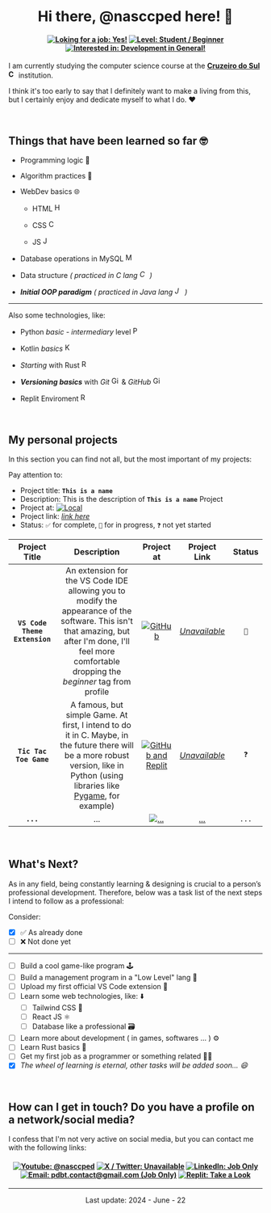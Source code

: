 <!-- title and -->
<h1 align="center">Hi there, @nasccped here! 👋</h1>

<!-- some centered badges -->
<h4 align="center">

[![Loking for a job: Yes!][loking-for-a-job-badge]](#)
[![Level: Student / Beginner][level-badge]](#)
[![Interested in: Development in General!][interested-in-badge]](#)

</h4>

<!-- description text -->
I am currently studying the computer science course at the
[**Cruzeiro do Sul <img
src="https://logospng.org/download/cruzeiro-do-sul/logo-cruzeiro-do-sul-estrela-1024.png"
style="height: 1rem"
alt="Cruzeiro do Sul logo">**][cruzeiro-do-sul-link] institution.

I think it's too early to say that I definitely want to make a living
from this, but I certainly enjoy and dedicate myself to what I do. ❤️

<br>



<!-- self explanatory -->
## Things that have been learned so far 🤓

- Programming logic 👾

- Algorithm practices 📑

- WebDev basics 🌐
  
  - HTML <img
  src="https://cdn.iconscout.com/icon/free/png-256/free-html-5-1-1175208.png"
  style="height: 1rem"
  alt="HTML logo">

  - CSS <img
  src="https://upload.wikimedia.org/wikipedia/commons/thumb/6/62/CSS3_logo.svg/800px-CSS3_logo.svg.png"
  style="height: 1rem"
  alt="CSS logo">

  - JS <img
  src="https://upload.wikimedia.org/wikipedia/commons/6/6a/JavaScript-logo.png"
  style="height: 1rem"
  alt="JS logo">

- Database operations in MySQL
<img
src="https://cdn-icons-png.flaticon.com/512/9850/9850774.png"
style="height: 1rem"
alt="MySQL logo">


- Data structure *( practiced in C lang
<img
src="https://upload.wikimedia.org/wikipedia/commons/1/19/C_Logo.png"
style="height: 1rem"
alt="C lang logo"> )*

- ***Initial OOP paradigm*** *( practiced in Java lang
<img
src="https://cdn4.iconfinder.com/data/icons/logos-and-brands/512/181_Java_logo_logos-512.png"
style="height: 1rem"
alt="Java logo"> )*

---

<!-- aditional -->
Also some technologies, like:

- Python *basic - intermediary* level
<img
src="https://upload.wikimedia.org/wikipedia/commons/thumb/c/c3/Python-logo-notext.svg/1869px-Python-logo-notext.svg.png"
style="height: 1rem"
alt="Python logo">

- Kotlin *basics*
<img
src="https://upload.wikimedia.org/wikipedia/commons/thumb/7/74/Kotlin_Icon.png/1200px-Kotlin_Icon.png"
style="height: 1rem"
alt="Kotlin logo">

- *Starting* with Rust 
<img
src="https://storage.googleapis.com/sticker-prod/3aof1uO8djechjc2XRDE/5.png"
style="height: 1rem"
alt="Rust logo">

- ***Versioning basics*** with *Git*
<img
src="https://upload.wikimedia.org/wikipedia/commons/thumb/3/3f/Git_icon.svg/2048px-Git_icon.svg.png"
style="height: 1rem"
alt="Git logo"> & *GitHub*
<img
src="https://cdn.worldvectorlogo.com/logos/github-icon-2.svg"
style="height: 1rem"
alt="GitHub logo">

- Replit Enviroment
<img
src="https://upload.wikimedia.org/wikipedia/commons/thumb/7/78/New_Replit_Logo.svg/1200px-New_Replit_Logo.svg.png"
style="height: 1rem"
alt="Replit logo">

<br>


<!-- dedicated to my personal projects -->
## My personal projects

<!-- details from projects table -->
In this section you can find not all, but the most important of my projects:

Pay attention to:
- Project title: **`This is a name`**
- Description: This is the description of **`This is a name`** Project
- Project at: [![Local][some-local-badge]](#)
- Project link: [*link here*](#)
- Status: `✅` for complete, `🔁` for in progress, `❓` not yet started


<!-- table itself -->
| Project Title | Description | Project at | Project Link | Status |
|:-------------:|:-----------:|:----------:|:------------:|:------:|
| **`VS Code Theme Extension`** | An extension for the VS Code IDE allowing you to modify the appearance of the software. This isn't that amazing, but after I'm done, I'll feel more comfortable dropping the *beginner* tag from profile | [![GitHub][table-github-badge]](#) | [*Unavailable*](#) | `🔁` | <!-- row 1 -->
| **`Tic Tac Toe Game`** | A famous, but simple Game. At first, I intend to do it in C. Maybe, in the future there will be a more robust version, like in Python (using libraries like [Pygame][table-pygame-link], for example) | [![GitHub and Replit][table-github-n-replit-badge]](#) | [*Unavailable*](#) | `❓` | <!-- row 2 -->
| **`...`** | ... | [![...][table-...-badge]](#) | [*...*](#) | `...` | <!-- last row -->

<br>



<!-- what's next section (personal task list) -->
## What's Next?

As in any field, being constantly learning & designing is crucial to
a person’s professional development. Therefore, below was a task
list of the next steps I intend to follow as a professional:

Consider:
- [X] ✅ As already done
- [ ] ❌ Not done yet

---

- [ ] Build a cool game-like program 🕹️
- [ ] Build a management program in a "Low Level" lang 📑
- [ ] Upload my first official VS Code extension 🧩
- [ ] Learn some web technologies, like: ⬇️
  - [ ] Tailwind CSS 🎨
  - [ ] React JS ⚛️
  - [ ] Database like a professional 🗃️
- [ ] Learn more about development ( in games, softwares ... ) ⚙️
- [ ] Learn Rust basics 🦀
- [ ] Get my first job as a programmer or something related 👨‍🏭
- [X] *The wheel of learning is eternal, other tasks will be added soon... 😄*

<br>



<!-- contact -->
## How can I get in touch? Do you have a profile on a network/social media?

I confess that I'm not very active on social media, but you can
contact me with the following links:

<!-- centered badges area -->
<h4 align="center">
  
[![Youtube: @nasccped][footer-youtube-badge]][footer-youtube-link]
[![X / Twitter: Unavailable][footer-x-twitter-badge]](#)
[![LinkedIn: Job Only][footer-linkedin-badge]][footer-linkedin-link]
[![Email: pdbt.contact@gmail.com (Job Only)][footer-email-badge]][footer-email-link]
[![Replit: Take a Look][footer-replit-badge]][footer-replit-link]

</h4>



<!-- footer like section -->
---

<p align="center">Last update: 2024 - June - 22</p>



<!-- md saves... -------------------------------------------------------------------------------->

<!-- top badges -->
[loking-for-a-job-badge]: https://img.shields.io/badge/Loking%20for%20a%20job%3A-Yes!-808836
[level-badge]: https://img.shields.io/badge/Level%3A-Student%20%2F%20Beginner-FF7F3E
[interested-in-badge]: https://img.shields.io/badge/Interested%20in%3A-Development%20in%20general-2A629A
[some-local-badge]: https://img.shields.io/badge/Some%20Local-5C6BC0

<!-- table badges -->
[table-github-badge]: https://img.shields.io/badge/GitHub-5C6BC0
[table-github-n-replit-badge]: https://img.shields.io/badge/GitHub-Replit-mix.svg?style=flat&colorA=5C6BC0&colorB=F26201
[table-...-badge]: https://img.shields.io/badge/%2E%2E%2E-grey

<!-- footer badges -->
[footer-youtube-badge]: https://img.shields.io/badge/Youtube-%40nasccped-FF0000
[footer-x-twitter-badge]: https://img.shields.io/badge/X%20%2F%20Twitter-Unavailable-249EF0
[footer-linkedin-badge]: https://img.shields.io/badge/LinkedIn-Job%20Only-blue.svg?style=flat&colorA=5b5b5b&colorB=0073B1
[footer-email-badge]: https://img.shields.io/badge/Email-pdbt.contact@gmail.com%20%28Job%20Only%29-34A853
[footer-replit-badge]: https://img.shields.io/badge/Replit-Take%20a%20Look%20at%20The%20Projects-F26201

<!-- top links -->
[cruzeiro-do-sul-link]: https://www.cruzeirodosul.edu.br/

<!-- table links -->
[table-pygame-link]: https://www.pygame.org/news

<!-- footer links -->
[footer-youtube-link]: https://youtube.com/@nasccped
[footer-linkedin-link]: https://www.linkedin.com/in/nasccped/
[footer-email-link]: mailto:pdbt.contact@gmail.com?subject=Your%20title%20here!&body=Don%27t%20forget%20to%20add%20the%20body%20of%20the%20message%2E%2E%2E
[footer-replit-link]: https://replit.com/@nasccped

